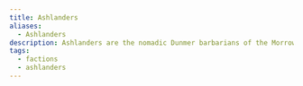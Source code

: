 ```yaml
---
title: Ashlanders
aliases:
  - Ashlanders
description: Ashlanders are the nomadic Dunmer barbarians of the Morrowind wastelands.
tags:
  - factions
  - ashlanders
---
```

